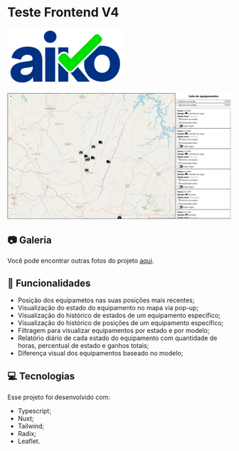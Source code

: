 # Teste Frontend V4

![Aiko](img/aiko.png)

![Home Screen](.github/img/home.png)

## 📷 Galeria

Você pode encontrar outras fotos do projeto [aqui](https://github.com/oThinas/teste-frontend-v4/tree/master/.github/img).

## 📝 Funcionalidades

- Posição dos equipametos nas suas posições mais recentes;
- Visualização do estado do equipamento no mapa via pop-up;
- Visualização do histórico de estados de um equipamento específico;
- Visualização do histórico de posições de um equipamento específico;
- Filtragem para visualizar equipamentos por estado e por modelo;
- Relatório diário de cada estado do equipamento com quantidade de horas, percentual de estado e ganhos totais;
- Diferença visual dos equipamentos baseado no modelo; 

## 💻 Tecnologias

Esse projeto foi desenvolvido com:

- Typescript;
- Nuxt;
- Tailwind;
- Radix;
- Leaflet.
